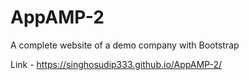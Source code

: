 # AppAMP-2
A complete website of a demo company with Bootstrap

Link - https://singhosudip333.github.io/AppAMP-2/
